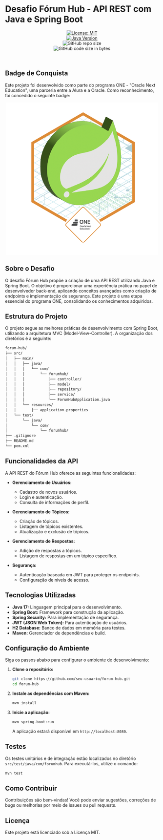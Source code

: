 # Desafio Fórum Hub - API REST com Java e Spring Boot

<div align="center">

[![License: MIT](https://img.shields.io/badge/License-MIT-yellow.svg)](https://opensource.org/licenses/MIT)  
[![Java Version](https://img.shields.io/badge/Java-8%2B-blue)](https://www.java.com/)  
![GitHub repo size](https://img.shields.io/github/repo-size/rodrigoborge/coonversor-moedas-java)  
![GitHub code size in bytes](https://img.shields.io/github/languages/code-size/rodrigoborge/coonversor-moedas-java)

</div><br>

## Badge de Conquista

Este projeto foi desenvolvido como parte do programa ONE - "Oracle Next Education", uma parceria entre a Alura e a Oracle. Como reconhecimento, foi concedido o seguinte badge:

<div align="center">

![Badge](img/badge.png)

</div>

## Sobre o Desafio

O desafio Fórum Hub propõe a criação de uma API REST utilizando Java e Spring Boot. O objetivo é proporcionar uma experiência prática no papel de desenvolvedor back-end, aplicando conceitos avançados como criação de endpoints e implementação de segurança. Este projeto é uma etapa essencial do programa ONE, consolidando os conhecimentos adquiridos.

## Estrutura do Projeto

O projeto segue as melhores práticas de desenvolvimento com Spring Boot, utilizando a arquitetura MVC (Model-View-Controller). A organização dos diretórios é a seguinte:

```bash
forum-hub/
├── src/
│   ├── main/
│   │   ├── java/
│   │   │   └── com/
│   │   │       └── forumhub/
│   │   │           ├── controller/
│   │   │           ├── model/
│   │   │           ├── repository/
│   │   │           ├── service/
│   │   │           └── ForumHubApplication.java
│   │   └── resources/
│   │       ├── application.properties
│   └── test/
│       └── java/
│           └── com/
│               └── forumhub/
├── .gitignore
├── README.md
└── pom.xml
```

## Funcionalidades da API

A API REST do Fórum Hub oferece as seguintes funcionalidades:

- **Gerenciamento de Usuários:**
  - Cadastro de novos usuários.
  - Login e autenticação.
  - Consulta de informações de perfil.

- **Gerenciamento de Tópicos:**
  - Criação de tópicos.
  - Listagem de tópicos existentes.
  - Atualização e exclusão de tópicos.

- **Gerenciamento de Respostas:**
  - Adição de respostas a tópicos.
  - Listagem de respostas em um tópico específico.

- **Segurança:**
  - Autenticação baseada em JWT para proteger os endpoints.
  - Configuração de níveis de acesso.

## Tecnologias Utilizadas

- **Java 17:** Linguagem principal para o desenvolvimento.
- **Spring Boot:** Framework para construção da aplicação.
- **Spring Security:** Para implementação de segurança.
- **JWT (JSON Web Token):** Para autenticação de usuários.
- **H2 Database:** Banco de dados em memória para testes.
- **Maven:** Gerenciador de dependências e build.

## Configuração do Ambiente

Siga os passos abaixo para configurar o ambiente de desenvolvimento:

1. **Clone o repositório:**
   ```bash
   git clone https://github.com/seu-usuario/forum-hub.git
   cd forum-hub
   ```

2. **Instale as dependências com Maven:**
   ```bash
   mvn install
   ```

3. **Inicie a aplicação:**
   ```bash
   mvn spring-boot:run
   ```
   A aplicação estará disponível em `http://localhost:8080`.

## Testes

Os testes unitários e de integração estão localizados no diretório `src/test/java/com/forumhub`. Para executá-los, utilize o comando:

```bash
mvn test
```

## Como Contribuir

Contribuições são bem-vindas! Você pode enviar sugestões, correções de bugs ou melhorias por meio de issues ou pull requests.

## Licença

Este projeto está licenciado sob a Licença MIT.
